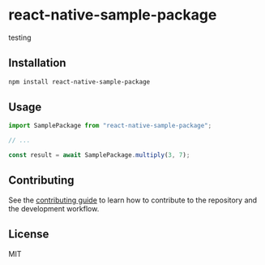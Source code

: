 # react-native-sample-package

testing

## Installation

```sh
npm install react-native-sample-package
```

## Usage

```js
import SamplePackage from "react-native-sample-package";

// ...

const result = await SamplePackage.multiply(3, 7);
```

## Contributing

See the [contributing guide](CONTRIBUTING.md) to learn how to contribute to the repository and the development workflow.

## License

MIT
